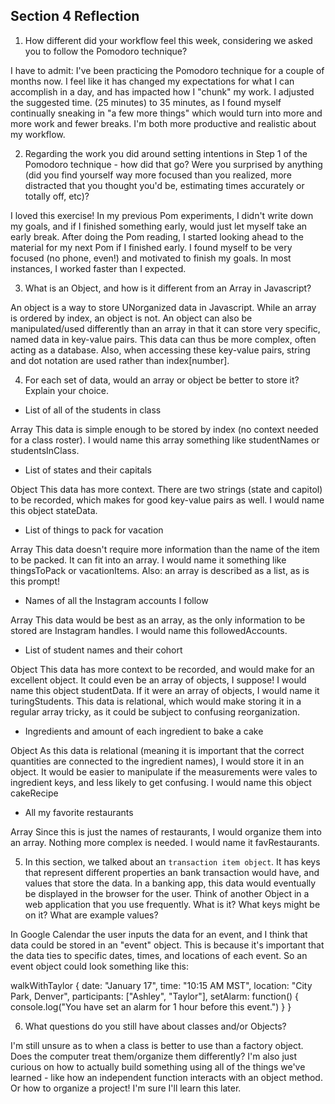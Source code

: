 ## Section 4 Reflection

1. How different did your workflow feel this week, considering we asked you to follow the Pomodoro technique?

I have to admit: I've been practicing the Pomodoro technique for a couple of months now. I feel like it has changed my expectations for what I can accomplish in a day, and has impacted how I "chunk" my work. I adjusted the suggested time. (25 minutes) to 35 minutes, as I found myself continually sneaking in "a few more things" which would turn into more and more work and fewer breaks. I'm both more productive and realistic about my workflow.

2. Regarding the work you did around setting intentions in Step 1 of the Pomodoro technique - how did that go? Were you surprised by anything (did you find yourself way more focused than you realized, more distracted that you thought you'd be, estimating times accurately or totally off, etc)?

I loved this exercise! In my previous Pom experiments, I didn't write down my goals, and if I finished something early, would just let myself take an early break. After doing the Pom reading, I started looking ahead to the material for my next Pom if I finished early. I found myself to be very focused (no phone, even!) and motivated to finish my goals. In most instances, I worked faster than I expected.

3. What is an Object, and how is it different from an Array in Javascript?

An object is a way to store UNorganized data in Javascript. While an array is ordered by index, an object is not. An object can also be manipulated/used differently than an array in that it can store very specific, named data in key-value pairs. This data can thus be more complex, often acting as a database. Also, when accessing these key-value pairs, string and dot notation are used rather than index[number].

4. For each set of data, would an array or object be better to store it? Explain your choice.

  * List of all of the students in class

Array
 This data is simple enough to be stored by index (no context needed for a class roster). I would name this array something like studentNames or studentsInClass.

  * List of states and their capitals

Object
This data has more context. There are two strings (state and capitol) to be recorded, which makes for good key-value pairs as well. I would name this object stateData.

  * List of things to pack for vacation

Array
This data doesn't require more information than the name of the item to be packed. It can fit into an array. I would name it something like thingsToPack or vacationItems. Also: an array is described as a list, as is this prompt!

  * Names of all the Instagram accounts I follow

Array
This data would be best as an array, as the only information to be stored are Instagram handles. I would name this followedAccounts.

  * List of student names and their cohort

Object
This data has more context to be recorded, and would make for an excellent object. It could even be an array of objects, I suppose! I would name this object studentData. If it were an array of objects, I would name it turingStudents. This data is relational, which would make storing it in a regular array tricky, as it could be subject to confusing reorganization.

  * Ingredients and amount of each ingredient to bake a cake

Object
As this data is relational (meaning it is important that the correct quantities are connected to the ingredient names), I would store it in an object. It would be easier to manipulate if the measurements were vales to ingredient keys, and less likely to get confusing. I would name this object cakeRecipe

  * All my favorite restaurants

Array
Since this is just the names of restaurants, I would organize them into an array. Nothing more complex is needed. I would name it favRestaurants.


5. In this section, we talked about an `transaction item object`. It has keys that represent different properties an bank transaction would have, and values that store the data. In a banking app, this data would eventually be displayed in the browser for the user. Think of another Object in a web application that you use frequently. What is it? What keys might be on it? What are example values?

In Google Calendar the user inputs the data for an event, and I think that data could be stored in an "event" object. This is because it's important that the data ties to specific dates, times, and locations of each event. So an event object could look something like this:

walkWithTaylor {
  date: "January 17",
  time: "10:15 AM MST",
  location: "City Park, Denver",
  participants: ["Ashley", "Taylor"],
  setAlarm: function() {
    console.log("You have set an alarm for 1 hour before this event.")
  }
}

6. What questions do you still have about classes and/or Objects?

I'm still unsure as to when a class is better to use than a factory object. Does the computer treat them/organize them differently? I'm also just curious on how to actually build something using all of the things we've learned - like how an independent function interacts with an object method. Or how to organize a project! I'm sure I'll learn this later.
